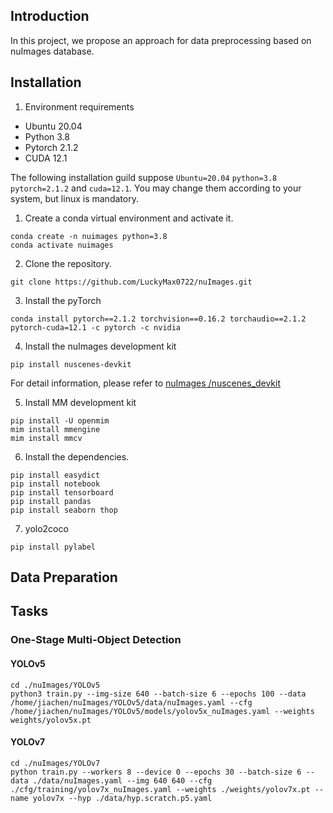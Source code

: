 
## Introduction
In this project, we propose an approach for data preprocessing based on nuImages database.

## Installation
1. Environment requirements

* Ubuntu 20.04
* Python 3.8
* Pytorch 2.1.2
* CUDA 12.1

The following installation guild suppose ``Ubuntu=20.04`` ``python=3.8`` ``pytorch=2.1.2`` and ``cuda=12.1``. You may change them according to your system, but linux is mandatory.

1. Create a conda virtual environment and activate it.
```
conda create -n nuimages python=3.8
conda activate nuimages
```

2. Clone the repository.
```
git clone https://github.com/LuckyMax0722/nuImages.git
```

3. Install the pyTorch
```
conda install pytorch==2.1.2 torchvision==0.16.2 torchaudio==2.1.2 pytorch-cuda=12.1 -c pytorch -c nvidia
```

4. Install the nuImages development kit
```
pip install nuscenes-devkit
```

For detail information, please refer to [nuImages
/nuscenes_devkit](https://github.com/LuckyMax0722/nuImages/blob/51132df94d060667b071b24f462db95cc29c0294/nuscenes_devkit/README.md)

5. Install MM development kit
```
pip install -U openmim
mim install mmengine
mim install mmcv
```
6. Install the dependencies.
```
pip install easydict
pip install notebook
pip install tensorboard
pip install pandas
pip install seaborn thop
```

7. yolo2coco
```
pip install pylabel
```
## Data Preparation

## Tasks
### One-Stage Multi-Object Detection
#### YOLOv5

```
cd ./nuImages/YOLOv5
python3 train.py --img-size 640 --batch-size 6 --epochs 100 --data /home/jiachen/nuImages/YOLOv5/data/nuImages.yaml --cfg /home/jiachen/nuImages/YOLOv5/models/yolov5x_nuImages.yaml --weights weights/yolov5x.pt
```

#### YOLOv7
```
cd ./nuImages/YOLOv7
python train.py --workers 8 --device 0 --epochs 30 --batch-size 6 --data ./data/nuImages.yaml --img 640 640 --cfg ./cfg/training/yolov7x_nuImages.yaml --weights ./weights/yolov7x.pt --name yolov7x --hyp ./data/hyp.scratch.p5.yaml
```